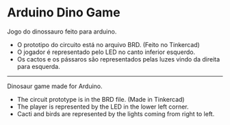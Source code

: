 # Arduino Dino Game
Jogo do dinossauro feito para arduino.
* O prototipo do circuito está no arquivo BRD. (Feito no Tinkercad)
* O jogador é representado pelo LED no canto inferior esquerdo.
* Os cactos e os pássaros são representados pelas luzes vindo da direita para esquerda.
------------
Dinosaur game made for Arduino.
* The circuit prototype is in the BRD file. (Made in Tinkercad)
* The player is represented by the LED in the lower left corner.
* Cacti and birds are represented by the lights coming from right to left.
